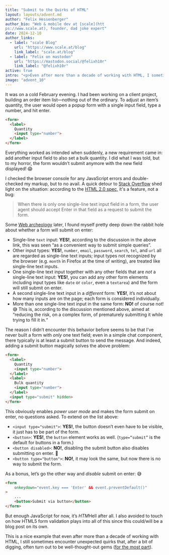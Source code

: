 ```yaml
---
title: "Submit to the Quirks of HTML"
layout: layouts/advent.md
author: "Felix Hessenberger"
author_bio: "Web & mobile dev at [scale](htt
ps://www.scale.at), founder, dad joke expert"
date: 2024-12-10
author_links:
  - label: "scale Blog"
    url: "https://www.scale.at/blog"
    link_label: "scale.at/blog"
  - label: "Felix on mastodon"
    url: "https://mastodon.social/@felixh10r"
    link_label: "@felixh10r"
active: true
intro: "<p>Even after more than a decade of working with HTML, I sometimes encounter unexpected quirks, like that weird form that won’t submit.</p>"
image: "advent_10"
---
```

<!-- MM: Super interesting. I didn't know that, thanks! -->

It was on a cold February evening. I had been working on a client project, building an order item list—nothing out of the ordinary. To adjust an item’s quantity, the user would open a popup form with a single input field, type a number, and hit enter.

```html
<form>
  <label>
    Quantity
    <input type="number">
  </label>
</form>
```

 Everything worked as intended when suddenly, a new requirement came in: add another input field to also set a bulk quantity. I did what I was told, but to my horror, the form wouldn’t submit anymore with the new field displayed! 😱
 
 I checked the browser console for any JavaScript errors and double-checked my markup, but to no avail. A quick detour to [Stack Overflow](https://stackoverflow.com/questions/4196681/form-not-submitting-when-pressing-enter) shed light on the situation: according to the [HTML 2.0 spec](https://www.w3.org/MarkUp/html-spec/html-spec_8.html#SEC8.2), it's a feature, not a bug:
 
 <blockquote>When there is only one single-line text input field in a form, the user agent should accept Enter in that field as a request to submit the form.</blockquote>

 <!-- MM: Could you please create a simple codepen (or similar) so that readers can try it out? -->
 
 Some [Web archeology](https://alanflavell.org.uk/www/formquestion.html) later, I found myself pretty deep down the rabbit hole about whether a form will submit on enter:
 
- Single-line `text` input: **YES!**, according to the discussion in the above link, this was seen “as a convenient way to submit simple queries”.
- Other input types: **YES!**, `number`, `email`, `password`, `search`, `tel`, and `url` all are regarded as single-line text inputs; input types not recognized by the browser (e.g. `month` in Firefox at the time of writing), are treated like single-line text inputs.
- One single-line text input together with any other fields that are *not* a single-line text input: **YES!**, you can add any other form elements including input types like `date` or `color`, even a `textarea`) and the form will still submit on enter.
- A second single-line text input in a *different* form: **YES!**, it’s not about how many inputs are on the page; each form is considered individually.
- More than one single-line text input in the same form: **NO!** of course not! 😅 This is, according to the discussion mentioned above, aimed at “reducing the risk, on a complex form, of prematurely submitting it while trying to fill it in.“

<!-- MM: Is that the case in all browsers? -->

The reason I didn’t encounter this behavior before seems to be that I’ve never built a form with *only* one text field; even in a simple chat component, there typically is at least a submit button to send the message. And indeed, adding a submit button magically solves the above problem:
 
```html
<form>
  <label>
    Quantity
    <input type="number">
  </label>
  <label>
    Bulk quantity
    <input type="number">
  </label>
  <input type="submit" hidden>
</form>
```

<!-- KS: Be careful about words like 'obviously.' Things that are
     obvious to you may not be so to readers. I'd like you to call
     attention to the `hidden` attribute there in particular. -->

This obviously enables *power user mode* and makes the form submit on enter, no questions asked. To extend on the list above:

- `<input type="submit">`: **YES!**, the button doesn’t even have to be visible, it just has to be part of the form.
- `<button>`: **YES!**, the `button` element works as well. (`type=“submit”` is the default for buttons in a form.)
- `<button disabled>`: **NO!**, disabling the submit button also disables submitting on enter. 🫠
- `<button type="button">`: **NO!**, it may look the same, but now there is no way to submit the form.

<!-- MM: ad 1: What does visible mean? Would it work if you set it to display: none? -->

As a bonus, let’s go the other way and *disable* submit on enter: 😅

```html
<form
    onkeydown="event.key === 'Enter' && event.preventDefault()"
>
    ...
    <button>Submit via button</button>
</form>
```
<!-- MM: Do we really need this? I'd cut it because it doesn't provide extra info about the core content. -->

But enough JavaScript for now, it’s *HTM*Hell after all. I also avoided to touch on how HTML5 form validation plays into all of this since this could/will be a blog post on its own.

This is a nice example that even after more than a decade of working with HTML, I still sometimes encounter unexpected quirks that, after a bit of digging, often turn out to be well-thought-out gems ([for the most part](https://htmhell.dev/adventcalendar/2023/15/)).
